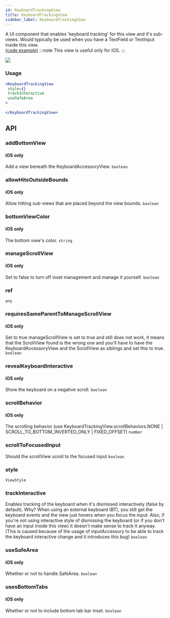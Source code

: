 ```yaml
---
id: KeyboardTrackingView
title: KeyboardTrackingView
sidebar_label: KeyboardTrackingView
---
```


A UI component that enables 'keyboard tracking' for this view and it's sub-views.
Would typically be used when you have a TextField or TextInput inside this view.  
[(code example)](https://github.com/wix/react-native-ui-lib/blob/master/demo/src/screens/nativeComponentScreens/KeyboardTrackingViewScreen.js)
:::note
This view is useful only for iOS.
:::
<div style={{display: 'flex', flexDirection: 'row', overflowX: 'auto', maxHeight: '500px', alignItems: 'center'}}><img style={{maxHeight: '420px'}} src={'https://github.com/wix/react-native-ui-lib/blob/master/demo/showcase/KeyboardTrackingView/KeyboardTrackingView.gif?raw=true'}/>

</div>

### Usage
``` jsx live
<KeyboardTrackingView
 style={}
 trackInteractive
 useSafeArea
>
 
</KeyboardTrackingView>
```
## API
### addBottomView
#### iOS only
Add a view beneath the KeyboardAccessoryView.
`boolean ` 

### allowHitsOutsideBounds
#### iOS only
Allow hitting sub-views that are placed beyond the view bounds.
`boolean ` 

### bottomViewColor
#### iOS only
The bottom view's color.
`string ` 

### manageScrollView
#### iOS only
Set to false to turn off inset management and manage it yourself.
`boolean ` 

### ref

`any ` 

### requiresSameParentToManageScrollView
#### iOS only
Set to true manageScrollView is set to true and still does not work,
it means that the ScrollView found is the wrong one and you'll have
to have the KeyboardAccessoryView and the ScrollView as siblings
and set this to true.
`boolean ` 

### revealKeyboardInteractive
#### iOS only
Show the keyboard on a negative scroll.
`boolean ` 

### scrollBehavior
#### iOS only
The scrolling behavior (use KeyboardTrackingView.scrollBehaviors.NONE | SCROLL_TO_BOTTOM_INVERTED_ONLY | FIXED_OFFSET)
`number ` 

### scrollToFocusedInput
Should the scrollView scroll to the focused input
`boolean ` 

### style

`ViewStyle ` 

### trackInteractive
Enables tracking of the keyboard when it's dismissed interactively (false by default).
Why? When using an external keyboard (BT),
you still get the keyboard events and the view just hovers when you focus the input.
Also, if you're not using interactive style of dismissing the keyboard
(or if you don't have an input inside this view) it doesn't make sense to track it anyway.
(This is caused because of the usage of inputAccessory to be able to track the keyboard interactive change and it introduces this bug)
`boolean ` 

### useSafeArea
#### iOS only
Whether or not to handle SafeArea.
`boolean ` 

### usesBottomTabs
#### iOS only
Whether or not to include bottom tab bar inset.
`boolean ` 


